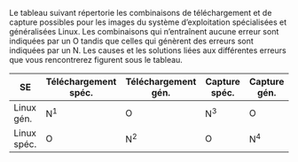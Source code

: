 Le tableau suivant répertorie les combinaisons de téléchargement et de capture possibles pour les images du système d’exploitation spécialisées et généralisées Linux. Les combinaisons qui n’entraînent aucune erreur sont indiquées par un O tandis que celles qui génèrent des erreurs sont indiquées par un N. Les causes et les solutions liées aux différentes erreurs que vous rencontrerez figurent sous le tableau.

| SE | Téléchargement spéc. | Téléchargement gén. | Capture spéc. | Capture gén. |
| --- | --- | --- | --- | --- |
| Linux gén. |N<sup>1</sup> |O |N<sup>3</sup> |O |
| Linux spéc. |O |N<sup>2</sup> |O |N<sup>4</sup> |



<!--HONumber=Nov16_HO3-->


